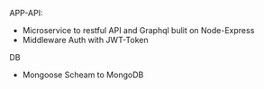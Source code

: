 APP-API:
- Microservice to restful API and Graphql bulit on Node-Express
- Middleware Auth with JWT-Token

DB
- Mongoose Scheam to MongoDB

